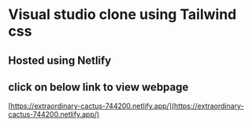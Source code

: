 # Visual studio clone using Tailwind css
## Hosted using Netlify
## click on below link to view webpage
[https://extraordinary-cactus-744200.netlify.app/](https://extraordinary-cactus-744200.netlify.app/)